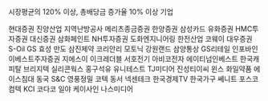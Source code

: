 시장평균의 120% 이상, 총배당금 증가율 10% 이상 기업

현대증권
진양산업
지역난방공사
메리츠종금증권
한양증권
삼성카드
유화증권
HMC투자증권
대신증권
삼화페인트
NH투자증권
도화엔지니어링
한전산업
코웨이
대우증권
S-Oil
GS
효성
만도
삼진제약
코리안리
모토닉
강원랜드
삼양통상
GS리테일
인포바인
이베스트주자증권
지에스이
이크레더블
서호전기
아비코전자
에이티넘인베스트
한국캐피탈
브리지텍
실리콘웍스
홍구석유
유니테스트
TJ미디어
진성티이씨
윈스
화일약품
에이스침대
동국 S&C
영풍정밀
코텍
동서
넥센테크
한국경제TV
한국가구
쎄니트
포스코컴텍
KCI
코다코
일야
케이사인
나스미디어


